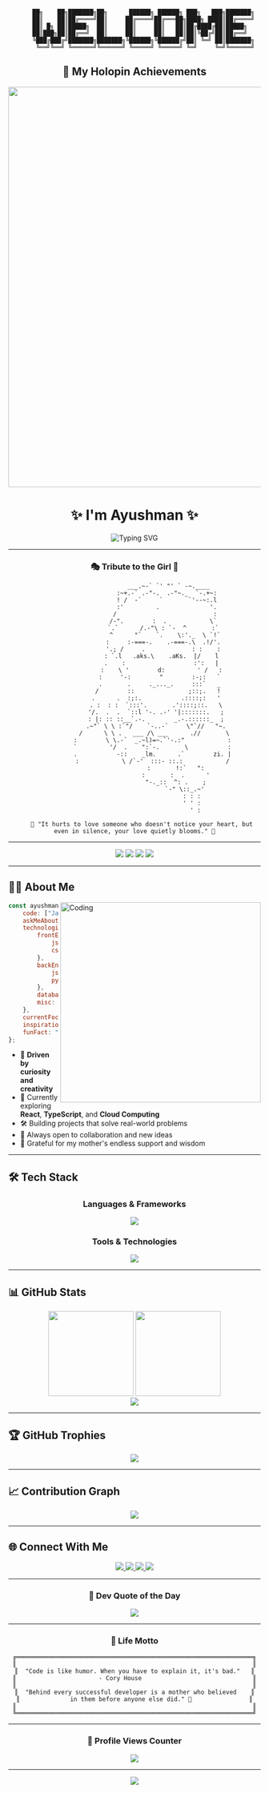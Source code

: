 <!-- Elegant GitHub Profile README with 3D Elements -->

<div align="center">

```
     ██╗    ██╗███████╗██╗      ██████╗ ██████╗ ███╗   ███╗███████╗
     ██║    ██║██╔════╝██║     ██╔════╝██╔═══██╗████╗ ████║██╔════╝
     ██║ █╗ ██║█████╗  ██║     ██║     ██║   ██║██╔████╔██║█████╗  
     ██║███╗██║██╔══╝  ██║     ██║     ██║   ██║██║╚██╔╝██║██╔══╝  
     ╚███╔███╔╝███████╗███████╗╚██████╗╚██████╔╝██║ ╚═╝ ██║███████╗
      ╚══╝╚══╝ ╚══════╝╚══════╝ ╚═════╝ ╚═════╝ ╚═╝     ╚═╝╚══════╝
```

## 🌸 My Holopin Achievements

<p align="center">
  <!-- Dynamic full board -->
  <img src="https://holopin.io/api/user/board?user=ayushman1210" width="800" />
</p>



<h1>✨ I'm Ayushman ✨</h1>

<img src="https://readme-typing-svg.demolab.com?font=Fira+Code&duration=3000&pause=1000&color=36BCF7&center=true&vCenter=true&width=600&lines=Full+Stack+Developer+%F0%9F%9A%80;Open+Source+Enthusiast+%F0%9F%8C%9F;Lifelong+Learner+%F0%9F%93%9A;Tech+Explorer+%F0%9F%94%8D;Inspired+by+My+Mother+%F0%9F%92%96" alt="Typing SVG" />

</div>

---

<div align="center">

### 🎭 Tribute to the Girl 💝

```
                   ___.~-` `' "' ` -~.____
                  :~+.-` .-"-.  .-"~._  `-.+~:
                  ! /  -`     `       `'--~:.l
                  :'         .              '.
                 /                           :
                /-".        :  .            \`
                `.`      /.-"\ : `-  ^       :`
                 ^      "`    `.    \:'._  \ `!`
                :     :-===-.    .-===-.\  .!/'.
                '.; /     .             : :    :
               : `.l   .aks.\    .aKs.  |/    l
               .    :                   :':   |
               :    \ '        d:         ' /   :
              :     '-:        "        :-;:   `
              .       .     ._..._.     :::`   _
             /        ::               ;::;.   !
            .      .  :;:.           .::::;:   '
            . :  : :  `:::'.       .'::::;::.   \
            '/.  .  .  `::l '-. .-' '|:::::::.   ;
            : |: :: ::__`.-.        _.-.::::::_  ;
            .~"` \ \ :`"/    `-..-`     \"`//   "~.
           /      \ \ .   ___ /\ ___      .//       \
          :        \ \.-`  _.~l)=~.`'-.:"            :
          `         '/  .    ":`-.       \           :
          .           -::    _lm.      .`        zi. |
          :            \ /`-'  :::- ::.:            /
                       :       !:`   ":
                       :       :  .      '
                       "-._::  ^: .    ;
                            `-" \::_.~'
                                : : :
                                ' ' :
                                  ' :
                      
    💐 "It hurts to love someone who doesn't notice your heart, but even in silence, your love quietly blooms." 💐
```

</div>

---

<div align="center">

<img src="https://img.shields.io/badge/Code%20with-Passion-36BCF7?style=for-the-badge&logo=visualstudiocode&logoColor=white" />
<img src="https://img.shields.io/badge/Always-Learning-FFD700?style=for-the-badge&logo=bookstack&logoColor=white" />
<img src="https://img.shields.io/badge/Open%20Source-Friendly-4CAF50?style=for-the-badge&logo=opensourceinitiative&logoColor=white" />
<img src="https://img.shields.io/badge/Mother's-Blessing-FF69B4?style=for-the-badge&logo=heart&logoColor=white" />

</div>

---

## 🧑‍💻 About Me

<img align="right" alt="Coding" width="400" src="https://raw.githubusercontent.com/abhisheknaiidu/abhisheknaiidu/master/code.gif">

```javascript
const ayushman = {
    code: ["JavaScript", "TypeScript", "Python", "HTML/CSS"],
    askMeAbout: ["web dev", "tech", "app dev", "cloud computing"],
    technologies: {
        frontEnd: {
            js: ["React", "Next.js"],
            css: ["Tailwind", "Bootstrap"]
        },
        backEnd: {
            js: ["Node", "Express"],
            python: ["Flask", "Django"]
        },
        databases: ["MongoDB", "MySQL", "PostgreSQL"],
        misc: ["Firebase", "Socket.IO", "Docker"]
    },
    currentFocus: "Building scalable web applications",
    inspiration: "My mother - my guiding star ⭐",
    funFact: "I debug with console.log() and I'm proud of it!"
};
```

- 🎯 **Driven by curiosity and creativity**
- 🌱 Currently exploring **React**, **TypeScript**, and **Cloud Computing**
- 🛠️ Building projects that solve real-world problems
- 🤝 Always open to collaboration and new ideas
- 💖 Grateful for my mother's endless support and wisdom

---

## 🛠️ Tech Stack

<div align="center">

### Languages & Frameworks
<img src="https://skillicons.dev/icons?i=js,ts,react,nodejs,python,html,css,express" />

### Tools & Technologies
<img src="https://skillicons.dev/icons?i=git,github,figma,vscode,docker,mongodb,postgres,firebase" />

</div>

---

## 📊 GitHub Stats

<div align="center">
  
<img src="https://github-readme-stats.vercel.app/api?username=ayushman1210&show_icons=true&theme=radical&hide_border=true&bg_color=0D1117&title_color=36BCF7&icon_color=FFD700" height="170"/>
<img src="https://github-readme-stats.vercel.app/api/top-langs/?username=ayushman1210&layout=compact&theme=radical&hide_border=true&bg_color=0D1117&title_color=36BCF7" height="170"/>

</div>

<div align="center">

<img src="https://github-readme-streak-stats.herokuapp.com/?user=ayushman1210&theme=radical&hide_border=true&background=0D1117&ring=36BCF7&fire=FFD700&currStreakLabel=36BCF7" />

</div>

---

## 🏆 GitHub Trophies

<div align="center">

<img src="https://github-profile-trophy.vercel.app/?username=ayushman1210&theme=radical&no-frame=true&no-bg=true&column=7&margin-w=15&margin-h=15" />

</div>

---

## 📈 Contribution Graph

<div align="center">

<img src="https://github-readme-activity-graph.vercel.app/graph?username=ayushman1210&theme=react-dark&hide_border=true&area=true&bg_color=0D1117&color=36BCF7&line=FFD700&point=FFD700" />

</div>

---

## 🌐 Connect With Me

<div align="center">

<a href="mailto:your.email@example.com">
  <img src="https://img.shields.io/badge/Email-36BCF7?style=for-the-badge&logo=gmail&logoColor=white" />
</a>
<a href="https://www.linkedin.com/in/your-linkedin/">
  <img src="https://img.shields.io/badge/LinkedIn-0A66C2?style=for-the-badge&logo=linkedin&logoColor=white" />
</a>
<a href="https://twitter.com/your-twitter">
  <img src="https://img.shields.io/badge/Twitter-1DA1F2?style=for-the-badge&logo=twitter&logoColor=white" />
</a>
<a href="https://github.com/ayushman1210">
  <img src="https://img.shields.io/badge/GitHub-181717?style=for-the-badge&logo=github&logoColor=white" />
</a>

</div>

---

<div align="center">

### 💭 Dev Quote of the Day

<img src="https://quotes-github-readme.vercel.app/api?type=horizontal&theme=radical" />

</div>

---

<div align="center">

### 🎯 Life Motto

```
╔══════════════════════════════════════════════════════════════════╗
║                                                                  ║
║  "Code is like humor. When you have to explain it, it's bad."   ║
║                       - Cory House                               ║
║                                                                  ║
║  "Behind every successful developer is a mother who believed    ║
║              in them before anyone else did." 💝                ║
║                                                                  ║
╚══════════════════════════════════════════════════════════════════╝
```

</div>

---

<div align="center">

### 🌟 Profile Views Counter

<img src="https://komarev.com/ghpvc/?username=ayushman1210&color=36BCF7&style=for-the-badge&label=PROFILE+VIEWS" />

</div>

---

<div align="center">

<img src="https://capsule-render.vercel.app/api?type=waving&color=gradient&customColorList=6,11,20&height=100&section=footer&text=Thanks%20for%20Visiting!%20💙&fontSize=30&fontAlignY=75&animation=twinkling" />

</div>
